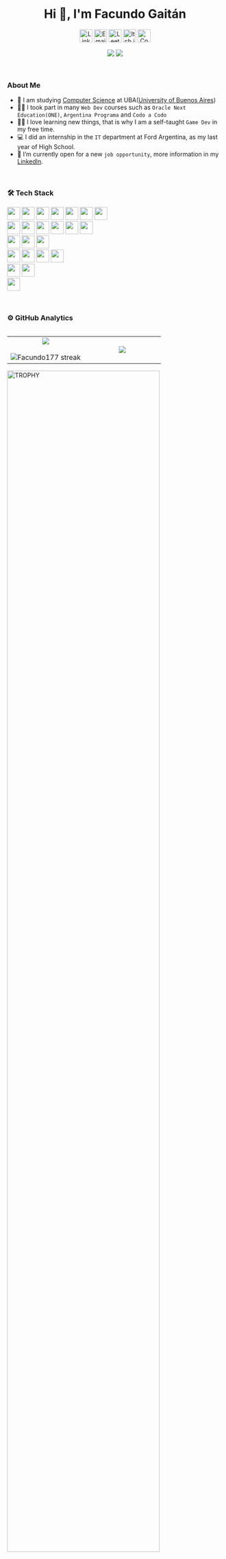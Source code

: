<h1 align="center">Hi 👋, I'm Facundo Gaitán</h1>

<div align=center>
 <a href="www.linkedin.com/in/facundo-gabriel-gaitán-segura-16bb75264" target="_blank"><img height="30px" src="https://img.shields.io/static/v1?style=for-the-badge&message=LinkedIn&color=0A66C2&logo=LinkedIn&logoColor=FFFFFF&label=" alt="LinkedIn" /></a>
<a href="mailto:facundogaitansegura@gmail.com" target="_blank"><img height="30px" alt="Email" src="https://img.shields.io/static/v1?style=for-the-badge&message=Gmail&color=EA4335&logo=Gmail&logoColor=FFFFFF&label=" /></a>
<a href="https://leetcode.com/u/Facundo177/" target="_blank"><img height="30px" src="https://img.shields.io/badge/-LeetCode-FFA116?style=for-the-badge&logo=LeetCode&logoColor=black" alt="LeetCode" /></a>
<a href="https://facundo177.itch.io/" target="_blank"><img height="30px" alt="Itch.io" src="https://img.shields.io/badge/Itch.io-FA5C5C?style=for-the-badge&logo=itchdotio&logoColor=white" /></a>
<a href="https://codepen.io/Facundo177" target="_blank"><img height="30px" alt="Codepen" src="https://img.shields.io/badge/Codepen-000000?style=for-the-badge&logo=codepen&logoColor=white" /></a>
</div>

<p align="center"> 
 <img src="https://komarev.com/ghpvc/?username=Facundo177&label=Profile%20views&color=0e75b6&style=flat"/> 
 <img src="https://img.shields.io/github/followers/Facundo177.svg?style=social&label=Follow&maxAge=2592000"/> 
</p>

</br>

### About Me
- :school: I am studying [Computer Science](https://computacion.dc.uba.ar/) at UBA([University of Buenos Aires](https://www.uba.ar/))
- :student: I took part in many `Web Dev` courses such as `Oracle Next Education(ONE)`, `Argentina Programa` and `Codo a Codo`
- :technologist: I love learning new things, that is why I am a self-taught `Game Dev` in my free time.
- :computer: I did an internship in the `IT` department at Ford Argentina, as my last year of High School.
- :thinking: I’m currently open for a new `job opportunity`, more information in my [LinkedIn]( www.linkedin.com/in/facundo-gabriel-gaitán-segura-16bb75264 ).


<!--
</br>

### 🛠 Tech Stack
<p align="left">
  <a href="https://skillicons.dev">
    <img src="https://skillicons.dev/icons?i=html,css,bootstrap,js,ts,java,py,cpp,angular,nodejs,spring,mysql,postgres,postman,docker,firebase,git,github,discord,notion,vscode,pycharm,idea,eclipse&perline=13" />
  </a>
</p>

-->


</br>

### 🛠 Tech Stack
<p align="left">
  <img height="30px" src="https://img.shields.io/badge/HTML5-E34F26?style=for-the-badge&logo=html5&logoColor=white" />
  <img height="30px" src="https://img.shields.io/badge/CSS3-1572B6?style=for-the-badge&logo=css3&logoColor=white" />
  <img height="30px" src="https://img.shields.io/badge/JavaScript-323330?style=for-the-badge&logo=javascript&logoColor=F7DF1E" />
  <img height="30px" src="https://img.shields.io/badge/TypeScript-007ACC?style=for-the-badge&logo=typescript&logoColor=white" />
  <img height="30px" src="https://img.shields.io/badge/Java-ED8B00?style=for-the-badge&logo=openjdk&logoColor=white" />
  <img height="30px" src="https://img.shields.io/badge/Python-3776AB?style=for-the-badge&logo=python&logoColor=white" />
  <img height="30px" src="https://img.shields.io/badge/C%2B%2B-00599C?style=for-the-badge&logo=c%2B%2B&logoColor=white" />

</br>
  <img height="30px" src="https://img.shields.io/badge/Bootstrap-563D7C?style=for-the-badge&logo=bootstrap&logoColor=white" />
  <img height="30px" src="https://img.shields.io/badge/Angular-DD0031?style=for-the-badge&logo=angular&logoColor=white" />
  <img height="30px" src="https://img.shields.io/badge/Node.js-43853D?style=for-the-badge&logo=node.js&logoColor=white" />
  <img height="30px" src="https://img.shields.io/badge/Spring-6DB33F?style=for-the-badge&logo=spring&logoColor=white" />
  <img height="30px" src="https://img.shields.io/badge/MySQL-00000F?style=for-the-badge&logo=mysql&logoColor=white" />
  <img height="30px" src="https://img.shields.io/badge/PostgreSQL-316192?style=for-the-badge&logo=postgresql&logoColor=white" />

</br>
  <img height="30px" src="https://img.shields.io/badge/GIT-E44C30?style=for-the-badge&logo=git&logoColor=white" />
  <img height="30px" src="https://img.shields.io/badge/Docker-2496ED?style=for-the-badge&logo=docker&logoColor=white" />
  <img height="30px" src="https://img.shields.io/badge/Postman-FF6C37?style=for-the-badge&logo=postman&logoColor=white" />

</br>
  <img height="30px" src="https://img.shields.io/badge/Visual_Studio_Code-0078D4?style=for-the-badge&logo=visual%20studio%20code&logoColor=white" />
  <img height="30px" src="https://img.shields.io/badge/PyCharm-000000.svg?&style=for-the-badge&logo=PyCharm&logoColor=white" />
  <img height="30px" src="https://img.shields.io/badge/IntelliJ_IDEA-000000.svg?style=for-the-badge&logo=intellij-idea&logoColor=white" />
  <img height="30px" src="https://img.shields.io/badge/Eclipse-2C2255?style=for-the-badge&logo=eclipse&logoColor=white" />

</br>
  <img height="30px" src="https://img.shields.io/badge/Notion-000000?style=for-the-badge&logo=notion&logoColor=white" />
  <img height="30px" src="https://img.shields.io/badge/Trello-0052CC?style=for-the-badge&logo=trello&logoColor=white" />
  
</br>
  <img height="30px" src="https://img.shields.io/badge/Arduino-00979D?style=for-the-badge&logo=Arduino&logoColor=white" />
</p>



</br>

### ⚙️ GitHub Analytics

<p align="left">

<table align="left">
<tr border="none">
<td width="50%" align="center">
  
  <img  align="center"  src="https://github-readme-stats.vercel.app/api?username=Facundo177&theme=algolia" />
  <br></br>
  <img  alt="Facundo177 streak" src="https://github-readme-streak-stats.herokuapp.com?user=Facundo177&theme=algolia&date_format=M%20j%5B%2C%20Y%5D" /> 
</td>

<td width="50%" align="center">
  <img  align="center"  src="https://github-readme-stats.vercel.app/api/top-langs/?username=Facundo177&langs_count=10&theme=algolia"/>
  </td>
</tr>
</table>

<div align=left>
  <a href="https://github.com/ryo-ma/github-profile-trophy" title="Go to Source">
      <img align="center" width=84% src="https://github-profile-trophy.vercel.app/?username=Facundo177&theme=radical&row=1&column=7&margin-h=15&margin-w=5&no-bg=true" alt="TROPHY" />
    </a>
</div>
</p>        







